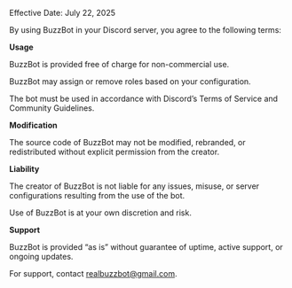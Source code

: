 Effective Date: July 22, 2025

By using BuzzBot in your Discord server, you agree to the following terms:

**Usage**

BuzzBot is provided free of charge for non-commercial use.

BuzzBot may assign or remove roles based on your configuration.

The bot must be used in accordance with Discord’s Terms of Service and Community Guidelines.

**Modification**

The source code of BuzzBot may not be modified, rebranded, or redistributed without explicit permission from the creator.

**Liability**

The creator of BuzzBot is not liable for any issues, misuse, or server configurations resulting from the use of the bot.

Use of BuzzBot is at your own discretion and risk.

**Support**

BuzzBot is provided “as is” without guarantee of uptime, active support, or ongoing updates.

For support, contact realbuzzbot@gmail.com.
